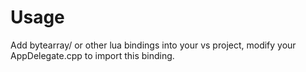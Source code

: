 Usage
====================
Add bytearray/ or other lua bindings into your vs project, modify your AppDelegate.cpp to import this binding.



